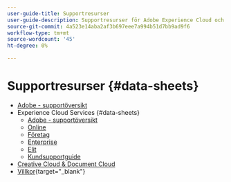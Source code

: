 ```yaml
---
user-guide-title: Supportresurser
user-guide-description: Supportresurser för Adobe Experience Cloud och Adobe Experience Platform.
source-git-commit: 4a523e14aba2af3b697eee7a994b51d7bb9ad9f6
workflow-type: tm+mt
source-wordcount: '45'
ht-degree: 0%

---
```



# Supportresurser {#data-sheets}

+ [Adobe - supportöversikt](overview.md)
+ Experience Cloud Services {#data-sheets}
   + [Adobe - supportöversikt](dx-overview.md)
   + [Online](online.md)
   + [Företag](business.md)
   + [Enterprise](enterprise.md)
   + [Elit](elite.md)
   + [Kundsupportguide](support-guide.md)
+ [Creative Cloud &amp; Document Cloud](dme-overview.md)
+ [Villkor](https://helpx.adobe.com/support/programs/support-policies-terms-conditions.html){target=&quot;_blank&quot;}

<!--

Articles must be added to this TOC file in order to render.

Use this list format to specify links to articles and section headings that expand and collapse in the left rail of the user guide.

An article link CANNOT be used as a section heading.
-->
